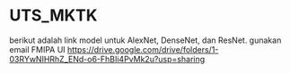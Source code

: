 # UTS_MKTK

berikut adalah link model untuk AlexNet, DenseNet, dan ResNet. gunakan email FMIPA UI
https://drive.google.com/drive/folders/1-03RYwNIHRhZ_ENd-o6-FhBIi4PvMk2u?usp=sharing
